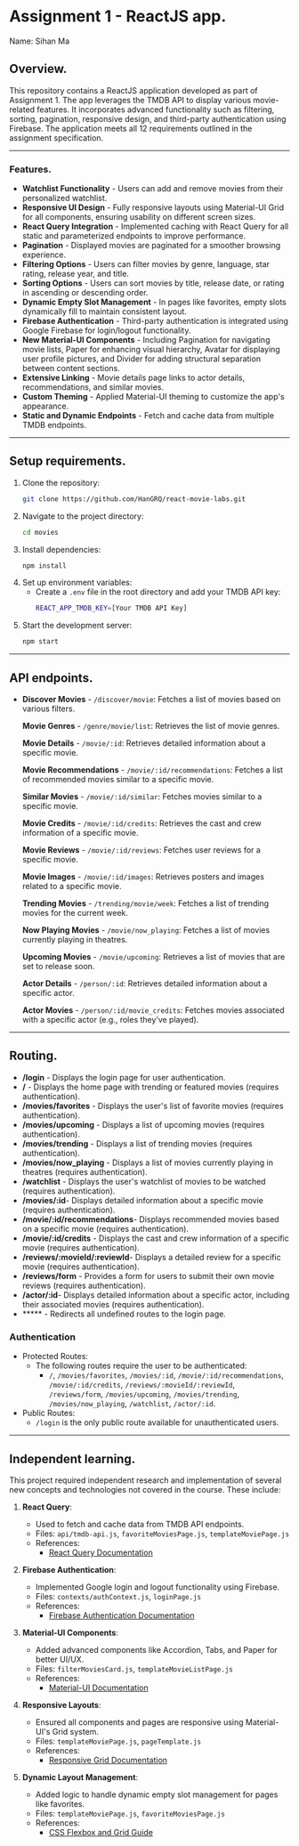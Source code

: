 # Assignment 1 - ReactJS app.

Name: Sihan Ma

## Overview.

This repository contains a ReactJS application developed as part of Assignment 1. The app leverages the TMDB API to display various movie-related features. It incorporates advanced functionality such as filtering, sorting, pagination, responsive design, and third-party authentication using Firebase. The application meets all 12 requirements outlined in the assignment specification.

---

### Features.

+ **Watchlist Functionality** - Users can add and remove movies from their personalized watchlist.
+ **Responsive UI Design** - Fully responsive layouts using Material-UI Grid for all components, ensuring usability on different screen sizes.
+ **React Query Integration** - Implemented caching with React Query for all static and parameterized endpoints to improve performance.
+ **Pagination** - Displayed movies are paginated for a smoother browsing experience.
+ **Filtering Options** - Users can filter movies by genre, language, star rating, release year, and title.
+ **Sorting Options** - Users can sort movies by title, release date, or rating in ascending or descending order.
+ **Dynamic Empty Slot Management** - In pages like favorites, empty slots dynamically fill to maintain consistent layout.
+ **Firebase Authentication** - Third-party authentication is integrated using Google Firebase for login/logout functionality.
+ **New Material-UI Components** - Including Pagination for navigating movie lists, Paper for enhancing visual hierarchy, Avatar for displaying user profile pictures, and Divider for adding structural separation between content sections.
+ **Extensive Linking** - Movie details page links to actor details, recommendations, and similar movies.
+ **Custom Theming** - Applied Material-UI theming to customize the app's appearance.
+ **Static and Dynamic Endpoints** - Fetch and cache data from multiple TMDB endpoints.

---

## Setup requirements.

1. Clone the repository:
   ```bash
   git clone https://github.com/HanGRQ/react-movie-labs.git
   ```
2. Navigate to the project directory:
   ```bash
   cd movies
   ```
3. Install dependencies:
   ```bash
   npm install
   ```
4. Set up environment variables:
   - Create a `.env` file in the root directory and add your TMDB API key:
     ```bash
     REACT_APP_TMDB_KEY=[Your TMDB API Key]
     ```
5. Start the development server:
   ```bash
   npm start
   ```

---

## API endpoints.

+ **Discover Movies** - `/discover/movie`: Fetches a list of movies based on various filters.

  **Movie Genres** - `/genre/movie/list`: Retrieves the list of movie genres.

  **Movie Details** - `/movie/:id`: Retrieves detailed information about a specific movie.

  **Movie Recommendations** - `/movie/:id/recommendations`: Fetches a list of recommended movies similar to a specific movie.

  **Similar Movies** - `/movie/:id/similar`: Fetches movies similar to a specific movie.

  **Movie Credits** - `/movie/:id/credits`: Retrieves the cast and crew information of a specific movie.

  **Movie Reviews** - `/movie/:id/reviews`: Fetches user reviews for a specific movie.

  **Movie Images** - `/movie/:id/images`: Retrieves posters and images related to a specific movie.

  **Trending Movies** - `/trending/movie/week`: Fetches a list of trending movies for the current week.

  **Now Playing Movies** - `/movie/now_playing`: Fetches a list of movies currently playing in theatres.

  **Upcoming Movies** - `/movie/upcoming`: Retrieves a list of movies that are set to release soon.

  **Actor Details** - `/person/:id`: Retrieves detailed information about a specific actor.

  **Actor Movies** - `/person/:id/movie_credits`: Fetches movies associated with a specific actor (e.g., roles they’ve played).

---

## Routing.

+ **/login** - Displays the login page for user authentication.
+ **/** - Displays the home page with trending or featured movies (requires authentication).
+ **/movies/favorites** - Displays the user's list of favorite movies (requires authentication).
+ **/movies/upcoming** - Displays a list of upcoming movies (requires authentication).
+ **/movies/trending** - Displays a list of trending movies (requires authentication).
+ **/movies/now_playing** - Displays a list of movies currently playing in theatres (requires authentication).
+ **/watchlist** - Displays the user's watchlist of movies to be watched (requires authentication).
+ **/movies/:id**\- Displays detailed information about a specific movie (requires authentication).
+ **/movie/:id/recommendations**\- Displays recommended movies based on a specific movie (requires authentication).
+ **/movie/:id/credits** \- Displays the cast and crew information of a specific movie (requires authentication).
+ **/reviews/:movieId/:reviewId**\- Displays a detailed review for a specific movie (requires authentication).
+ **/reviews/form** - Provides a form for users to submit their own movie reviews (requires authentication).
+ **/actor/:id**\- Displays detailed information about a specific actor, including their associated movies (requires authentication).
+ ***** - Redirects all undefined routes to the login page.

### Authentication

- Protected Routes:
  - The following routes require the user to be authenticated:
    - `/`, `/movies/favorites`, `/movies/:id`, `/movie/:id/recommendations`, `/movie/:id/credits`, `/reviews/:movieId/:reviewId`, `/reviews/form`, `/movies/upcoming`, `/movies/trending`, `/movies/now_playing`, `/watchlist`, `/actor/:id`.
- Public Routes:
  - `/login` is the only public route available for unauthenticated users.

---

## Independent learning.

This project required independent research and implementation of several new concepts and technologies not covered in the course. These include:

1. **React Query**:
   - Used to fetch and cache data from TMDB API endpoints.
   - Files: `api/tmdb-api.js`, `favoriteMoviesPage.js`, `templateMoviePage.js`
   - References: 
     - [React Query Documentation](https://react-query.tanstack.com/)

2. **Firebase Authentication**:
   - Implemented Google login and logout functionality using Firebase.
   - Files: `contexts/authContext.js`, `loginPage.js`
   - References:
     - [Firebase Authentication Documentation](https://firebase.google.com/docs/auth)

3. **Material-UI Components**:
   - Added advanced components like Accordion, Tabs, and Paper for better UI/UX.
   - Files: `filterMoviesCard.js`, `templateMovieListPage.js`
   - References:
     - [Material-UI Documentation](https://mui.com/)

4. **Responsive Layouts**:
   - Ensured all components and pages are responsive using Material-UI's Grid system.
   - Files: `templateMoviePage.js`, `pageTemplate.js`
   - References:
     - [Responsive Grid Documentation](https://mui.com/system/grid/)

5. **Dynamic Layout Management**:
   - Added logic to handle dynamic empty slot management for pages like favorites.
   - Files: `templateMoviePage.js`, `favoriteMoviesPage.js`
   - References:
     - [CSS Flexbox and Grid Guide](https://css-tricks.com/snippets/css/a-guide-to-flexbox/)

